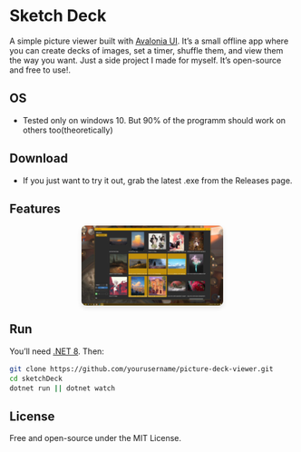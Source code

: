 #  Sketch Deck

A simple picture viewer built with [Avalonia UI](https://avaloniaui.net/).
It’s a small offline app where you can create decks of images, set a timer, shuffle them, and view them the way you want.
Just a side project I made for myself. It’s open-source and free to use!.

## OS
* Tested only on windows 10. But 90% of the programm should work on others too(theoretically) 

## Download
* If you just want to try it out, grab the latest .exe from the Releases page.

## Features
<div style="display: flex; flex-wrap: wrap; gap: 20px; justify-content: center;">
  <img src="images/2025-10-05_20-56-26.png" alt="Focus Mode" width="250" style="border-radius: 8px; box-shadow: 0 4px 8px rgba(0,0,0,0.1);">
</div>

## Run

You’ll need [.NET 8](https://dotnet.microsoft.com/download). Then:

```bash
git clone https://github.com/yourusername/picture-deck-viewer.git
cd sketchDeck
dotnet run || dotnet watch
```

## License
Free and open-source under the MIT License.
